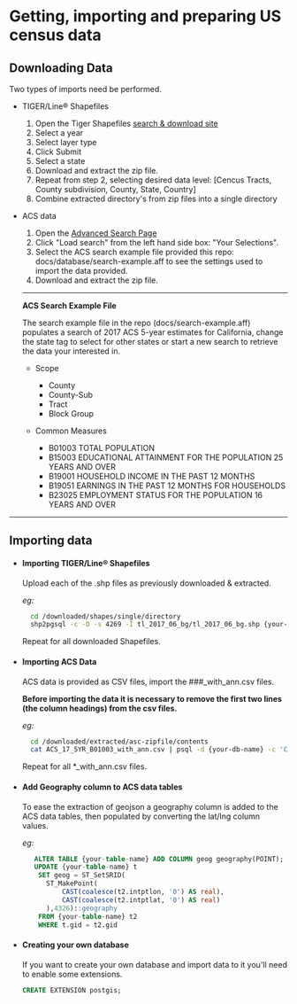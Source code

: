 # Getting, importing and preparing US census data

## Downloading Data

Two types of imports need be performed.

+ TIGER/Line® Shapefiles
  1. Open the Tiger Shapefiles [search & download site](https://www.census.gov/cgi-bin/geo/shapefiles/)
  2. Select a year
  3. Select layer type
  4. Click Submit
  5. Select a state
  6. Download and extract the zip file.
  7. Repeat from step 2, selecting desired data level: [Cencus Tracts, County subdivision, County, State, Country]
  8. Combine extracted directory's from zip files into a single directory

+ ACS data 
  1. Open the [Advanced Search Page](https://factfinder.census.gov/faces/nav/jsf/pages/searchresults.xhtml?refresh=t#none)
  2. Click "Load search" from the left hand side box: "Your Selections".
  3. Select the ACS search example file provided this repo: docs/database/search-example.aff to see the settings used to import the data provided.
  4. Download and extract the zip file.

  ---

  **ACS Search Example File**

  The search example file in the repo (docs/search-example.aff) populates a search of 2017 ACS 5-year estimates for California,
  change the state tag to select for other states or start a new search to retrieve the data your interested in.

  + Scope
  	- County
  	- County-Sub
  	- Tract
  	- Block Group

  + Common Measures
  	- B01003 TOTAL POPULATION
  	- B15003 EDUCATIONAL ATTAINMENT FOR THE POPULATION 25 YEARS AND OVER
  	- B19001 HOUSEHOLD INCOME IN THE PAST 12 MONTHS
  	- B19051 EARNINGS IN THE PAST 12 MONTHS FOR HOUSEHOLDS
  	- B23025 EMPLOYMENT STATUS FOR THE POPULATION 16 YEARS AND OVER

---

## Importing data

+ #### Importing TIGER/Line® Shapefiles

  Upload each of the .shp files as previously downloaded & extracted.

  *eg:*
  ```bash
    cd /downloaded/shapes/single/directory
    shp2pgsql -c -D -s 4269 -I tl_2017_06_bg/tl_2017_06_bg.shp {your-table-name} | psql -d {your-db-name}
  ```

  Repeat for all downloaded Shapefiles.

+ #### Importing ACS Data

  ACS data is provided as CSV files, import the ###_with_ann.csv files.

  **Before importing the data it is necessary to remove the first two lines (the column headings) from the csv files.**

  *eg:*
  ```bash
    cd /downloaded/extracted/asc-zipfile/contents
    cat ACS_17_5YR_B01003_with_ann.csv | psql -d {your-db-name} -c 'COPY {your-table-name} FROM STDIN'
  ```

  Repeat for all *_with_ann.csv files.

+ #### Add Geography column to ACS data tables

  To ease the extraction of geojson a geography column is added to the ACS data tables, then populated by converting the lat/lng column values.

  *eg:*
  ```sql
     ALTER TABLE {your-table-name} ADD COLUMN geog geography(POINT);
     UPDATE {your-table-name} t
      SET geog = ST_SetSRID(
      	ST_MakePoint(
      		CAST(coalesce(t2.intptlon, '0') AS real),
      		CAST(coalesce(t2.intptlat, '0') AS real)
      	),4326)::geography
      FROM {your-table-name} t2
      WHERE t.gid = t2.gid
   ```
+ #### Creating your own database

  If you want to create your own database and import data to it you'll need to enable some extensions.
  
  ```sql
  CREATE EXTENSION postgis;
  ```
